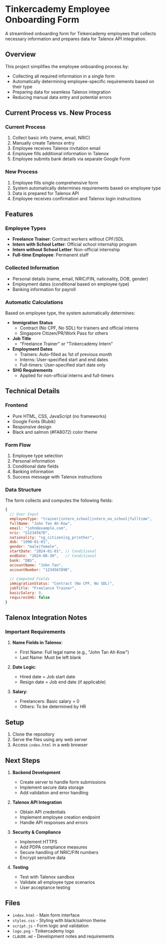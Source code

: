 # Tinkercademy Employee Onboarding Form

A streamlined onboarding form for Tinkercademy employees that collects necessary information and prepares data for Talenox API integration.

## Overview

This project simplifies the employee onboarding process by:
- Collecting all required information in a single form
- Automatically determining employee-specific requirements based on their type
- Preparing data for seamless Talenox integration
- Reducing manual data entry and potential errors

## Current Process vs. New Process

### Current Process
1. Collect basic info (name, email, NRIC)
2. Manually create Talenox entry
3. Employee receives Talenox invitation email
4. Employee fills additional information in Talenox
5. Employee submits bank details via separate Google Form

### New Process
1. Employee fills single comprehensive form
2. System automatically determines requirements based on employee type
3. Data is prepared for Talenox API
4. Employee receives confirmation and Talenox login instructions

## Features

### Employee Types
- **Freelance Trainer**: Contract workers without CPF/SDL
- **Intern with School Letter**: Official school internship program
- **Intern without School Letter**: Non-official internship
- **Full-time Employee**: Permanent staff

### Collected Information
- Personal details (name, email, NRIC/FIN, nationality, DOB, gender)
- Employment dates (conditional based on employee type)
- Banking information for payroll

### Automatic Calculations
Based on employee type, the system automatically determines:
- **Immigration Status**
  - Contract (No CPF, No SDL) for trainers and official interns
  - Singapore Citizen/PR/Work Pass for others
- **Job Title**
  - "Freelance Trainer" or "Tinkercademy Intern"
- **Employment Dates**
  - Trainers: Auto-filled as 1st of previous month
  - Interns: User-specified start and end dates
  - Full-timers: User-specified start date only
- **SHG Requirements**
  - Applied for non-official interns and full-timers

## Technical Details

### Frontend
- Pure HTML, CSS, JavaScript (no frameworks)
- Google Fonts (Rubik)
- Responsive design
- Black and salmon (#FA8072) color theme

### Form Flow
1. Employee type selection
2. Personal information
3. Conditional date fields
4. Banking information
5. Success message with Talenox instructions

### Data Structure
The form collects and computes the following fields:
```javascript
{
  // User Input
  employeeType: "trainer|intern_school|intern_no_school|fulltime",
  fullName: "John Tan Ah Kow",
  email: "john@example.com",
  nric: "S1234567D",
  nationality: "sg_citizen|sg_pr|other",
  dob: "1990-01-01",
  gender: "male|female",
  startDate: "2024-01-01", // Conditional
  endDate: "2024-06-30",   // Conditional
  bank: "DBS",
  accountName: "John Tan",
  accountNumber: "1234567890",
  
  // Computed Fields
  immigrationStatus: "Contract (No CPF, No SDL)",
  jobTitle: "Freelance Trainer",
  basicSalary: 0,
  requiresSHG: false
}
```

## Talenox Integration Notes

### Important Requirements
1. **Name Fields in Talenox**:
   - First Name: Full legal name (e.g., "John Tan Ah Kow")
   - Last Name: Must be left blank

2. **Date Logic**:
   - Hired date = Job start date
   - Resign date = Job end date (if applicable)

3. **Salary**:
   - Freelancers: Basic salary = 0
   - Others: To be determined by HR

## Setup

1. Clone the repository
2. Serve the files using any web server
3. Access `index.html` in a web browser

## Next Steps

1. **Backend Development**
   - Create server to handle form submissions
   - Implement secure data storage
   - Add validation and error handling

2. **Talenox API Integration**
   - Obtain API credentials
   - Implement employee creation endpoint
   - Handle API responses and errors

3. **Security & Compliance**
   - Implement HTTPS
   - Add PDPA compliance measures
   - Secure handling of NRIC/FIN numbers
   - Encrypt sensitive data

4. **Testing**
   - Test with Talenox sandbox
   - Validate all employee type scenarios
   - User acceptance testing

## Files

- `index.html` - Main form interface
- `styles.css` - Styling with black/salmon theme
- `script.js` - Form logic and validation
- `logo.png` - Tinkercademy logo
- `CLAUDE.md` - Development notes and requirements